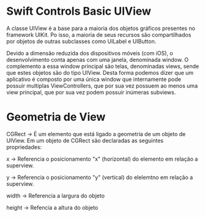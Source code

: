 # Swift Controls Basic UIView

A classe UIView é a base para a maioria dos objetos gráficos presentes no framework UIKit. Po isso, a maioria de seus recursos são compartilhados por objetos de outras subclasses como UILabel e UIButton.
        
Devido a dimensão reduzida dos dispositivos móveis (com iOS), o desenvolvimento conta apenas com uma janela, denominada window. O complemento a essa window principal são telas, denominadas views, sende que estes objetos são do tipo UIView. Desta forma podemos dizer que um aplicativo é composto por uma única window que internamente pode possuir multiplas ViewControllers, que por sua vez possuem ao menos uma view principal, que por sua vez podem possuir inúmeras subviews.

# Geometria de View

CGRect -> É um elemento que está ligado a geometria de um objeto de UIView. Em um objeto de CGRect são declaradas as seguintes propriedades:
        
  x -> Referencia o posicionamento "x" (horizontal) do elemento em relação a superview.
        
  y -> Referencia o posicionamento "y" (vertical) do elelemtno em relação a superview.

  width -> Referencia a largura do objeto

  height -> Refencia a altura do objeto

